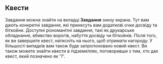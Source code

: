 ## Квести
Завдання можна знайти на вкладці **Завдання** знизу екрана. Тут вам дають конкретні завдання, які принесуть вам додаткові очки досвіду та біткойни. Доступні різноманітні завдання, такі як друкарське обладнання, вбивство ворогів, набуття досвіду чи біткойнів. Після того, як ви завершите квест, натисніть на нього, щоб отримати нагороду. У більшості випадків вам також буде запропоновано новий квест. Ви також можете знайти квести в підземеллях, поговоривши з тим, хто дає квест, який позначено як '?'.
